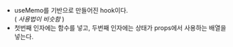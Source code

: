 - useMemo를 기반으로 만들어진 hook이다. <br> ( _사용법이 비슷함_ )
- 첫번째 인자에는 함수를 넣고, 두번째 인자에는 상태가 props에서 사용하는 배열을 넣는다.
